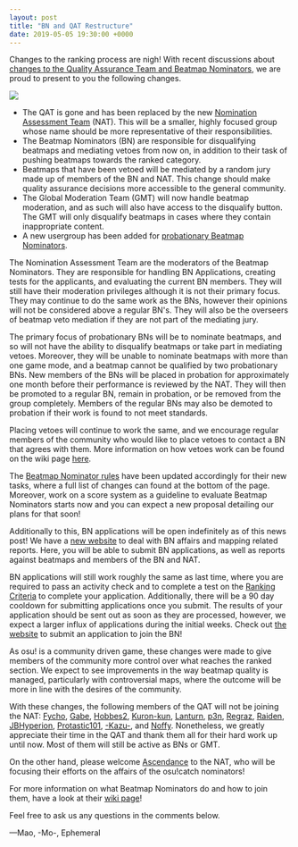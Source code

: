 ```yaml
---
layout: post
title: "BN and QAT Restructure"
date: 2019-05-05 19:30:00 +0000
---
```


Changes to the ranking process are nigh! With recent discussions about [changes to the Quality Assurance Team and Beatmap Nominators](https://osu.ppy.sh/community/forums/topics/862002), we are proud to present to you the following changes.

![](/wiki/shared/news/banners/beatmap-management.jpg)

- The QAT is gone and has been replaced by the new [Nomination Assessment Team](https://osu.ppy.sh/groups/7) (NAT). This will be a smaller, highly focused group whose name should be more representative of their responsibilities.
- The Beatmap Nominators (BN) are responsible for disqualifying beatmaps and mediating vetoes from now on, in addition to their task of pushing beatmaps towards the ranked category.
- Beatmaps that have been vetoed will be mediated by a random jury made up of members of the BN and NAT. This change should make quality assurance decisions more accessible to the general community.
- The Global Moderation Team (GMT) will now handle beatmap moderation, and as such will also have access to the disqualify button. The GMT will only disqualify beatmaps in cases where they contain inappropriate content.
- A new usergroup has been added for [probationary Beatmap Nominators](https://osu.ppy.sh/groups/32).

The Nomination Assessment Team are the moderators of the Beatmap Nominators. They are responsible for handling 
BN Applications, creating tests for the applicants, and evaluating the current BN members. They will still have their moderation privileges although it is not their primary focus. They may continue to do the same work as the BNs, however their opinions will not be considered above a regular BN's. They will also be the overseers of beatmap veto mediation if they are not part of the mediating jury.

The primary focus of probationary BNs will be to nominate beatmaps, and so will not have the ability to disqualify beatmaps or take part in mediating vetoes. Moreover, they will be unable to nominate beatmaps with more than one game mode, and a beatmap cannot be qualified by two probationary BNs. New members of the BNs will be placed in probation for approximately one month before their performance is reviewed by the NAT. They will then be promoted to a regular BN, remain in probation, or be removed from the group completely. Members of the regular BNs may also be demoted to probation if their work is found to not meet standards.

Placing vetoes will continue to work the same, and we encourage regular members of the community who would like to place vetoes to contact a BN that agrees with them. More information on how vetoes work can be found on the wiki page [here](/wiki/People/Beatmap_Nominators/Beatmap_Veto).

The [Beatmap Nominator rules](/wiki/People/Beatmap_Nominators/Rules) have been updated accordingly for their new tasks, where a full list of changes can found at the bottom of the page. Moreover, work on a score system as a guideline to evaluate Beatmap Nominators starts now and you can expect a new proposal detailing our plans for that soon!

Additionally to this, BN applications will be open indefinitely as of this news post! We have a [new website](http://bn.mappersguild.com/) to deal with BN affairs and mapping related reports. Here, you will be able to submit BN applications, as well as reports against beatmaps and members of the BN and NAT. 

BN applications will still work roughly the same as last time, where you are required to pass an activity check and to complete a test on the [Ranking Criteria](/wiki/Ranking_Criteria) to complete your application. Additionally, there will be a 90 day cooldown for submitting applications once you submit. The results of your application should be sent out as soon as they are processed, however, we expect a larger influx of applications during the initial weeks. Check out [the website](http://bn.mappersguild.com/) to submit an application to join the BN!

As osu! is a community driven game, these changes were made to give members of the community more control over what reaches the ranked section. We expect to see improvements in the way beatmap quality is managed, particularly with controversial maps, where the outcome will be more in line with the desires of the community.

With these changes, the following members of the QAT will not be joining the NAT: [Fycho](https://osu.ppy.sh/users/1876867), [Gabe](https://osu.ppy.sh/users/654108), [Hobbes2](https://osu.ppy.sh/users/8157492), [Kuron-kun](https://osu.ppy.sh/users/2697284), [Lanturn](https://osu.ppy.sh/users/1446665), [p3n](https://osu.ppy.sh/users/123703), [Regraz](https://osu.ppy.sh/users/3076909), [Raiden](https://osu.ppy.sh/users/2239480), [JBHyperion](https://osu.ppy.sh/users/4879508), [Protastic101](https://osu.ppy.sh/users/6712747), [-Kazu-](https://osu.ppy.sh/users/920861), and [Noffy](https://osu.ppy.sh/users/1541323). Nonetheless, we greatly appreciate their time in the QAT and thank them all for their hard work up until now. Most of them will still be active as BNs or GMT.

On the other hand, please welcome [Ascendance](https://osu.ppy.sh/users/2931883) to the NAT, who will be focusing their efforts on the affairs of the osu!catch nominators!

For more information on what Beatmap Nominators do and how to join them, have a look at their [wiki page](/wiki/People/Beatmap_Nominators)!

Feel free to ask us any questions in the comments below.

—Mao, -Mo-, Ephemeral
